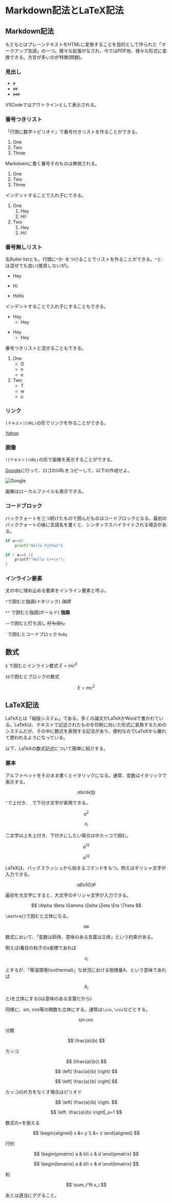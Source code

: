 # Markdown記法とLaTeX記法

## Markdown記法

もともとはプレーンテキストをHTMLに変換することを目的として作られた「マークアップ言語」の一つ。様々な拡張がなされ、今ではPDF他、様々な形式に変換できる。方言が多いのが特徴(問題)。


### 見出し

* `#`
* `##`
* `###` 

VSCodeではアウトラインとして表示される。

### 番号つきリスト

「行頭に数字＋ピリオド」で番号付きリストを作ることができる。

1. One
2. Two
3. Three

Markdownに書く番号そのものは無視される。

1. One
1. Two
1. Three

インデントすることで入れ子にできる。

1. One
    1. Hey
    1. Hi!
1. Two
    1. Hey
    2. Hi!

### 番号無しリスト

名Bullet listとも。行頭に`*`か`-`をつけることでリストを作ることができる。`*`と`-`は混ぜても良い(推奨しないが)。

* Hey
- Hi
* Hello

インデントすることで入れ子にすることもできる。

* Hey
   * Hey
- Hey
   - Hey

番号つきリストと混ぜることもできる。

1. One
    * O
    * n
    * e
2. Two
    * T
    * w
    * o

### リンク

`[テキスト](URL)`の形でリンクを作ることができる。

[Yahoo](https://www.yahoo.co.jp)

### 画像

`![テキスト](URL)`の形で画像を表示することができる。

[Google](https://www.google.co.jp)に行って、ロゴのURLをコピーして、以下の作成せよ。

![Google](https://www.google.co.jp/images/branding/googlelogo/2x/googlelogo_color_272x92dp.png)

画像はローカルファイルも表示できる。

### コードブロック

バッククォートを三つ続けたもので囲んだものはコードブロックとなる。最初のバッククォートの後に言語名を書くと、シンタックスハイライトされる場合がある。

```py
if a==0:
    print("Hello Python")
```

```cpp
if ( a==0 ){
    printf("Hello C++\n");
}
```

### インライン要素

文の中に埋め込める要素をインライン要素と呼ぶ。

`*`で囲むと強調(イタリック) *強調*

`**` で囲むと強調(ボールド) **強調**

`~~`で囲むと打ち消し ~~打ち消し~~

`` ` ``で囲むとコードブロック `Ruby` 

## 数式

`$` で囲むとインライン数式 $E=mc^2$

`$$`で囲むとブロックの数式

$$
E=mc^2
$$

## LaTeX記法

LaTeXとは「組版システム」である。多くの論文がLaTeXかWordで書かれている。LaTeXは、テキストで記述されたものを印刷に向いた形式に変換するためのシステムだが、その中に数式を表現する記法があり、便利なのでLaTeXから離れて使われるようになっている。

以下、LaTeXの数式記述について簡単に紹介する。

### 基本

アルファベットをそのまま書くとイタリックになる。通常、変数はイタリックで表示する。

$$
abcdefg
$$

`^`で上付き、`_`で下付き文字が表現できる。

$$
a^2
$$

$$
x_i
$$

二文字以上を上付き、下付きにしたい場合は中カッコで囲む。

$$
a^12
$$

$$
a^{12}
$$

LaTeXは、バックスラッシュから始まるコマンドをもつ。例えばギリシャ文字が入力できる。

$$
\alpha
\beta
\gamma
\delta
\zeta
\eta
\theta
$$

最初を大文字にすると、大文字のギリシャ文字が入力できる。

$$
\Alpha
\Beta
\Gamma
\Delta
\Zeta
\Eta
\Theta
$$

`\mathrm{}`で囲むと立体になる。

$$
a \mathrm{a}
$$

数式において、「変数は斜体、意味のある言葉は立体」という約束がある。

例えばi番目の粒子のx座標であれば

$$
x_i
$$

とするが、「等温環境(isothermal)」な状況における物理量A、という意味であれば

$$
A_\mathrm{i}
$$

とiを立体にする(iは意味のある言葉だから)

同様に、sin, cos等の関数も立体にする。通常は`\sin`, `\cos`などとする。

$$
\sin
\cos
$$


分数

$$
\frac{a}{b}
$$

カッコ

$$
(\frac{a}{b})
$$

$$
\left( \frac{a}{b} \right)
$$

$$
\left[ \frac{a}{b} \right]
$$

カッコの片方をなくす場合はピリオド

$$
\left( \frac{a}{b} \right.
$$


$$
\left. \frac{a}{b} \right|_a=1
$$


数式の=を揃える

$$
\begin{aligned}
x &= y \\
&= z
\end{aligned}
$$

行列

$$
\begin{pmatrix}
a & b\\
c & d
\end{pmatrix}
$$

$$
\begin{bmatrix}
a & b\\
c & d
\end{bmatrix}
$$

和

$$
\sum_i^N x_i
$$

あとは適当にググること。